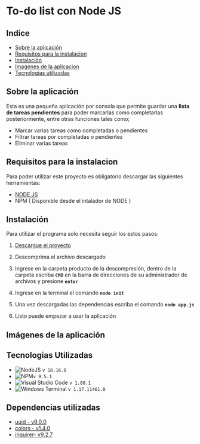 ﻿# To-do list con Node JS

## Indice
 - [ Sobre la aplicación](#acerca_de)
 - [ Requisitos para la instalacion](#requisitos)
 - [ Instalación](#instalación)
 - [ Imagenes de la aplicacion](#imagenes)
 - [ Tecnologias utilizadas](#tecnologias)

<div id='acerca_de'>

## Sobre la aplicación
Esta es una pequeña aplicación por consola que permite guardar  una **lista de tareas pendientes** para poder marcarlas como  completarlas posteriormente, entre otras funciones tales como; 
 - Marcar varias tareas como completadas o pendientes
 - Filtrar tareas por completadas o pendientes
 - Eliminar varias tareas

</div>

</div id='requisitos'>

## Requisitos para la instalacion
Para poder utilizar este proyecto es obligatorio descargar las siguientes herramientas:
 - [ NODE JS](https://nodejs.org/en)
- NPM ( Disponible desde el intalador de NODE )

</div id='instalación'>

## Instalación
Para utilizar el programa solo necesita seguir los estos pasos:
 1. [Descargue el proyecto](https://minhaskamal.github.io/DownGit/#/home?url=https://github.com/IsaacCuautle/Node-de-cero-a-experto/tree/main/04-Tareas-hacer)
 2. Descomprima el archivo descargado
	 
 3. Ingrese en la carpeta producto de la descompresión, dentro de la carpeta  escriba **`CMD`** en la barra de direcciones de su administrador de archivos  y presione **`enter`**
 5. Ingrese en la terminal el comando **`node init`**
 6. Una vez descargadas las dependencias escriba el comando **`node app.js`**
 7. Listo puede empezar a usar la aplicación
 
</div>

<div id='imagenes'>

## Imágenes de la aplicación


<div id='tecnologias'></div>

## Tecnologias Utilizadas
 - ![NodeJS](https://img.shields.io/badge/node.js-6DA55F?style=for-the-badge&logo=node.js&logoColor=white)  `v 18.16.0`
 - ![NPM](https://img.shields.io/badge/NPM-%23CB3837.svg?style=for-the-badge&logo=npm&logoColor=white)`v 9.5.1`
 - ![Visual Studio Code](https://img.shields.io/badge/Visual%20Studio%20Code-0078d7.svg?style=for-the-badge&logo=visual-studio-code&logoColor=white) `v 1.80.1`
 - ![Windows Terminal](https://camo.githubusercontent.com/bb423e977c6be89327b59332ac7b0805cdae20717330a55b9194a7d8e3bf1cb9/68747470733a2f2f696d672e736869656c64732e696f2f62616467652f57696e646f77732532305465726d696e616c2d2532333444344434442e7376673f7374796c653d666f722d7468652d6261646765266c6f676f3d77696e646f77732d7465726d696e616c266c6f676f436f6c6f723d7768697465) `v 1.17.11461.0`
 
 ## Dependencias utilizadas
 - [uuid - v9.0.0](https://www.npmjs.com/package/uuid)
 - [colors - v1.4.0](https://www.npmjs.com/package/colors)
 - [inquirer- v9.2.7](https://www.npmjs.com/package/inquirer)

  

